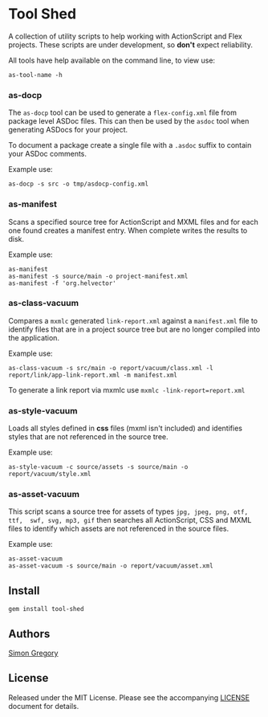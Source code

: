 # Tool Shed

A collection of utility scripts to help working with ActionScript and Flex 
projects. These scripts are under development, so **don't** expect reliability.

All tools have help available on the command line, to view use:

    as-tool-name -h

### as-docp

The `as-docp` tool can be used to generate a `flex-config.xml` file from package
level ASDoc files. This can then be used by the `asdoc` tool when generating
ASDocs for your project.

To document a package create a single file with a `.asdoc` suffix to contain
your ASDoc comments.

Example use:

    as-docp -s src -o tmp/asdocp-config.xml

### as-manifest

Scans a specified source tree for ActionScript and MXML files and for each one
found creates a manifest entry. When complete writes the results to disk.

Example use:

    as-manifest
    as-manifest -s source/main -o project-manifest.xml
    as-manifest -f 'org.helvector'

### as-class-vacuum

Compares a `mxmlc` generated `link-report.xml` against a `manifest.xml` file to
identify files that are in a project source tree but are no longer compiled
into the application.

Example use:

    as-class-vacuum -s src/main -o report/vacuum/class.xml -l report/link/app-link-report.xml -m manifest.xml

To generate a link report via mxmlc use `mxmlc -link-report=report.xml`

### as-style-vacuum

Loads all styles defined in **css** files (mxml isn't included) and identifies
styles that are not referenced in the source tree.

Example use:

    as-style-vacuum -c source/assets -s source/main -o report/vacuum/style.xml

### as-asset-vacuum

This script scans a source tree for assets of types `jpg, jpeg, png, otf, ttf, 
swf, svg, mp3, gif` then searches all ActionScript, CSS and MXML files to 
identify which assets are not referenced in the source files.

Example use:
    
    as-asset-vacuum
    as-asset-vacuum -s source/main -o report/vacuum/asset.xml

## Install

    gem install tool-shed

## Authors

[Simon Gregory](http://simongregory.com)

## License

Released under the MIT License. Please see the accompanying [LICENSE](LICENSE) document for
details.
